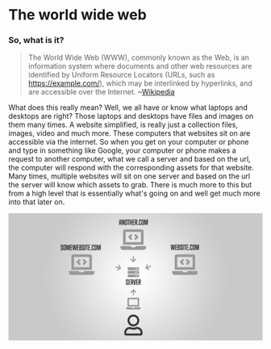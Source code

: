 # The world wide web
### So, what is it?

> The World Wide Web (WWW), commonly known as the Web, is an information system where documents and other web resources are identified by Uniform Resource Locators (URLs, such as https://example.com/), which may be interlinked by hyperlinks, and are accessible over the Internet.
> ~[Wikipedia](https://en.wikipedia.org/wiki/World_Wide_Web)

What does this really mean? Well, we all have or know what laptops and desktops are right? Those laptops and desktops have files and images on them many times. A website simplified, is really just a collection files, images, video and much more. These computers that websites sit on are accessible via the internet. So when you get on your computer or phone and type in something like Google, your computer or phone makes a request to another computer, what we call a server and based on the url, the computer will respond with the corresponding assets for that website. Many times, multiple websites will sit on one server and based on the url the server will know which assets to grab. There is much more to this but from a high level that is essentially what's going on and well get much more into that later on.

[![Basics diagram of web flow][1]][1]





[comment]: <> (Image assets)
[1]: /assets/img/intro-to-the-web.jpg
